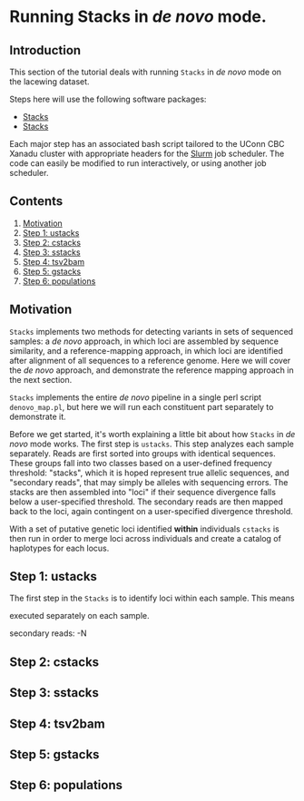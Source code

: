 # Running Stacks in _de novo_ mode. #

## Introduction

This section of the tutorial deals with running `Stacks` in _de novo_ mode on the lacewing dataset. 

Steps here will use the following software packages:

- [ Stacks ](http://catchenlab.life.illinois.edu/stacks/)
- [ Stacks ](http://catchenlab.life.illinois.edu/stacks/)

Each major step has an associated bash script tailored to the UConn CBC Xanadu cluster with appropriate headers for the [Slurm](https://slurm.schedmd.com/documentation.html) job scheduler. The code can easily be modified to run interactively, or using another job scheduler. 

## Contents
  
1.    [ Motivation ](#Motivation)
2.    [ Step 1: ustacks ](#Step-1:-ustacks)
3.    [ Step 2: cstacks ](#Step-2:-cstacks)
4.    [ Step 3: sstacks ](#Step-3:-sstacks)
5.    [ Step 4: tsv2bam ](#Step-4:-tsv2bam)
6.    [ Step 5: gstacks ](#Step-5:-gstacks)
7.    [ Step 6: populations ](#Step-6:-populations)

## Motivation

`Stacks` implements two methods for detecting variants in sets of sequenced samples: a _de novo_ approach, in which loci are assembled by sequence similarity, and a reference-mapping approach, in which loci are identified after alignment of all sequences to a reference genome. Here we will cover the _de novo_ approach, and demonstrate the reference mapping approach in the next section. 

`Stacks` implements the entire _de novo_ pipeline in a single perl script `denovo_map.pl`, but here we will run each constituent part separately to demonstrate it. 

Before we get started, it's worth explaining a little bit about how `Stacks` in _de novo_ mode works. The first step is `ustacks`. This step analyzes each sample separately. Reads are first sorted into groups with identical sequences. These groups fall into two classes based on a user-defined frequency threshold: "stacks", which it is hoped represent true allelic sequences, and "secondary reads", that may simply be alleles with sequencing errors. The stacks are then assembled into "loci" if their sequence divergence falls below a user-specified threshold. The secondary reads are then mapped back to the loci, again contingent on a user-specified divergence threshold. 

With a set of putative genetic loci identified **within** individuals `cstacks` is then run in order to merge loci across individuals and create a catalog of haplotypes for each locus. 

## Step 1: ustacks

The first step in the `Stacks` is to identify loci within each sample. This means

executed separately on each sample. 



secondary reads: -N

## Step 2: cstacks


## Step 3: sstacks


## Step 4: tsv2bam


## Step 5: gstacks


## Step 6: populations


